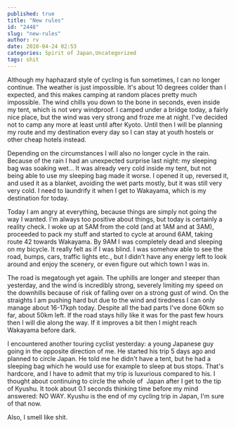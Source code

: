```yaml
---
published: true
title: "New rules"
id: "2448"
slug: "new-rules"
author: rv
date: 2010-04-24 02:53
categories: Spirit of Japan,Uncategorized
tags: shit
---
```

Although my haphazard style of cycling is fun sometimes, I can no longer continue. The weather is just impossible. It's about 10 degrees colder than I expected, and this makes camping at random places pretty much impossible. The wind chills you down to the bone in seconds, even inside my tent, which is not very windproof. I camped under a bridge today, a fairly nice place, but the wind was very strong and froze me at night. I've decided not to camp any more at least until after Kyoto. Until then I will be planning my route and my destination every day so I can stay at youth hostels or other cheap hotels instead.

Depending on the circumstances I will also no longer cycle in the rain. Because of the rain I had an unexpected surprise last night: my sleeping bag was soaking wet... It was already very cold inside my tent, but not being able to use my sleeping bag made it worse. I opened it up, reversed it, and used it as a blanket, avoiding the wet parts mostly, but it was still very very cold. I need to laundrify it when I get to Wakayama, which is my destination for today.

Today I am angry at everything, because things are simply not going the way I wanted. I'm always too positive about things, but today is certainly a reality check. I woke up at 5AM from the cold (and at 1AM and at 3AM), proceeded to pack my stuff and started to cycle at around 6AM, taking route 42 towards Wakayama. By 9AM I was completely dead and sleeping on my bicycle. It really felt as if I was blind. I was somehow able to see the road, bumps, cars, traffic lights etc., but I didn't have any energy left to look around and enjoy the scenery, or even figure out which town I was in.

The road is megatough yet again. The uphills are longer and steeper than yesterday, and the wind is incredibly strong, severely limiting my speed on the downhills because of risk of falling over on a strong gust of wind. On the straights I am pushing hard but due to the wind and tiredness I can only manage about 16-17kph today. Despite all the bad parts I've done 60km so far, about 50km left. If the road stays hilly like it was for the past few hours then I will die along the way. If it improves a bit then I might reach Wakayama before dark.

I encountered another touring cyclist yesterday: a young Japanese guy going in the opposite direction of me. He started his trip 5 days ago and planned to circle Japan. He told me he didn't have a tent, but he had a sleeping bag which he would use for example to sleep at bus stops. That's hardcore, and I have to admit that my trip is luxurious compared to his. I thought about continuing to circle the whole of  Japan after I get to the tip of Kyushu. It took about 0.1 seconds thinking time before my mind answered: NO WAY. Kyushu is the end of my cycling trip in Japan, I'm sure of that now.

Also, I smell like shit.